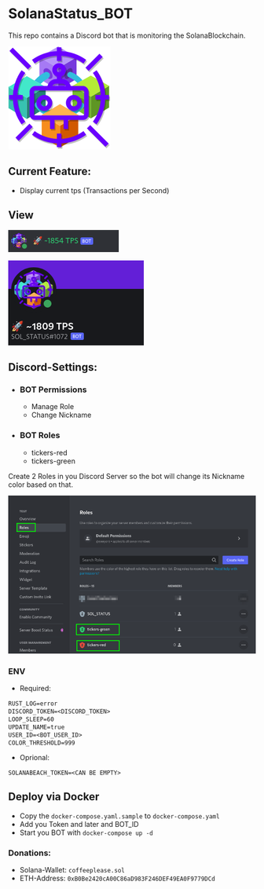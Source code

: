 # SolanaStatus_BOT

This repo contains a Discord bot that is monitoring the SolanaBlockchain.

!["bot icon""](icon.drawio.png)

## Current Feature:

- Display current tps (Transactions per Second)

## View

!["bot View1""](dc_view2.png)

!["bot view2""](dc_view1.png)

## Discord-Settings:

- ### BOT Permissions
    - Manage Role
    - Change Nickname
- ### BOT Roles
    - tickers-red
    - tickers-green

Create 2 Roles in you Discord Server so the bot will change its Nickname color based on that.

!["bot roles""](dc_roles.png)

### ENV

- Required:

```gitignore
RUST_LOG=error
DISCORD_TOKEN=<DISCORD_TOKEN>
LOOP_SLEEP=60
UPDATE_NAME=true
USER_ID=<BOT_USER_ID>
COLOR_THRESHOLD=999
```

- Oprional:

```gitignore
SOLANABEACH_TOKEN=<CAN BE EMPTY>
```

## Deploy via Docker

- Copy the `docker-compose.yaml.sample` to `docker-compose.yaml`
- Add you Token and later and BOT_ID
- Start you BOT with `docker-compose up -d`

### Donations:

- Solana-Wallet: `coffeeplease.sol`
- ETH-Address: `0xB0Be2420cA00C86aD983F246DEF49EA0F9779DCd`
